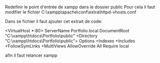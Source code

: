 Redefinir le point d'entrée de xampp dans le dossier public
Pour cela il faut modifier le fichier C:\xampp\apache\conf\extra\httpd-vhosts.conf

Dans se fichier il faut ajouter cet extrait de code:

<VirtualHost *:80>
	ServerName Portfolio.local
	DocumentRoot "C:\xampp\htdocs\Portfolio\public"
	<Directory  "C:\xampp\htdocs\Portfolio\public">
		Options +Indexes +Includes +FollowSymLinks +MultiViews
		AllowOverride All
		Require local
	</Directory>
</VirtualHost>

afin il faut relancer xampp
